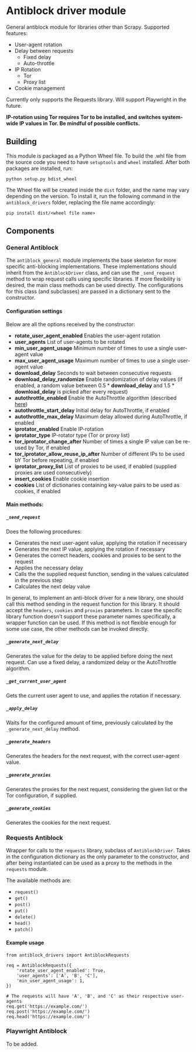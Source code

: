 # Antiblock driver module
General antiblock module for libraries other than Scrapy. Supported features:

- User-agent rotation
- Delay between requests
    - Fixed delay
    - Auto-throttle
- IP Rotation
    - Tor
    - Proxy list
- Cookie management

Currently only supports the Requests library. Will support Playwright in the
future.

**IP-rotation using Tor requires Tor to be installed, and switches system-wide
IP values in Tor. Be mindful of possible conflicts.**

## Building

This module is packaged as a Python Wheel file. To build the .whl file from the
source code you need to have `setuptools` and `wheel` installed. After both
packages are installed, run:

```
python setup.py bdist_wheel
```

The Wheel file will be created inside the `dist` folder, and the name may vary
depending on the version. To install it, run the following command in the
`antiblock_drivers` folder, replacing the file name accordingly:

```
pip install dist/<wheel file name>
```

## Components

### General Antiblock

The `antiblock_general` module implements the base skeleton for more specific
anti-blocking implementations. These implementations should inherit from the
`AntiblockDriver` class, and can use the `_send_request` method to wrap request
calls using specific libraries. If more flexibility is desired, the main class
methods can be used directly. The configurations for this class (and
subclasses) are passed in a dictionary sent to the constructor.

#### Configuration settings

Below are all the options received by the constructor:

- **rotate_user_agent_enabled** Enables the user-agent rotation
- **user_agents** List of user-agents to be rotated
- **min_user_agent_usage** Minimum number of times to use a single user-agent
value
- **max_user_agent_usage** Maximum number of times to use a single user-agent
value
- **download_delay** Seconds to wait between consecutive requests
- **download_delay_randomize** Enable randomization of delay values (if
enabled, a random value between 0.5 * **download_delay** and 1.5 *
**download_delay** is picked after every request)
- **autothrottle_enabled** Enable the AutoThrottle algorithm (described
[here](https://docs.scrapy.org/en/latest/topics/autothrottle.html#throttling-algorithm))
- **autothrottle_start_delay** Initial delay for AutoThrottle, if enabled
- **autothrottle_max_delay** Maximum delay allowed during AutoThrottle, if
enabled
- **iprotator_enabled** Enable IP-rotation
- **iprotator_type** IP-rotator type (Tor or proxy list)
- **tor_iprotator_change_after** Number of times a single IP value can be
re-used by Tor, if enabled
- **tor_iprotator_allow_reuse_ip_after** Number of different IPs to be used bY
Tor before repeating, if enabled
- **iprotator_proxy_list** List of proxies to be used, if enabled (supplied
proxies are used consecutively)
- **insert_cookies** Enable cookie insertion
- **cookies** List of dictionaries containing key-value pairs to be used as
cookies, if enabled

#### Main methods:

##### `_send_request`
Does the following procedures:

- Generates the next user-agent value, applying the rotation if necessary
- Generates the next IP value, applying the rotation if necessary
- Generates the correct headers, cookies and proxies to be sent to the request
- Applies the necessary delay
- Calls the the supplied request function, sending in the values calculated in
the previous step
- Calculates the next delay value

In general, to implement an anti-block driver for a new library, one should
call this method sending in the request function for this library. It should
accept the `headers`, `cookies` and `proxies` parameters. In case the specific
library function doesn't support these parameter names specifically, a wrapper
function can be used. If this method is not flexible enough for some use case,
the other methods can be invoked directly.

##### `_generate_next_delay`

Generates the value for the delay to be applied before doing the next request.
Can use a fixed delay, a randomized delay or the AutoThrottle algorithm.

##### `_get_current_user_agent`
Gets the current user agent to use, and applies the rotation if necessary.

##### `_apply_delay`
Waits for the configured amount of time, previously calculated by the
`_generate_next_delay` method.

##### `_generate_headers`
Generates the headers for the next request, with the correct user-agent value.

##### `_generate_proxies`
Generates the proxies for the next request, considering the given list or the
Tor configuration, if supplied.

##### `_generate_cookies`
Generates the cookies for the next request.

### Requests Antiblock
Wrapper for calls to the `requests` library, subclass of `AntiblockDriver`.
Takes in the configuration dictionary as the only parameter to the constructor,
and after being instantiated can be used as a proxy to the methods in the
`requests` module.

The available methods are:

- `request()`
- `get()`
- `post()`
- `put()`
- `delete()`
- `head()`
- `patch()`

#### Example usage
```
from antiblock_drivers import AntiblockRequests

req = AntiblockRequests({
    'rotate_user_agent_enabled': True,
    'user_agents': ['A', 'B', 'C'],
    'min_user_agent_usage': 1,
})

# The requests will have 'A', 'B', and 'C' as their respective user-agents
req.get('https://example.com/')
req.post('https://example.com/')
req.head('https://example.com/')
```

### Playwright Antiblock
To be added.
